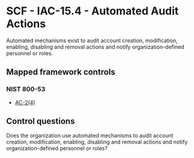 # SCF - IAC-15.4 - Automated Audit Actions
Automated mechanisms exist to audit account creation, modification, enabling, disabling and removal actions and notify organization-defined personnel or roles. 
## Mapped framework controls
### NIST 800-53
- [AC-2(4)](../nist80053/ac-2-4.md)
  
## Control questions
Does the organization use automated mechanisms to audit account creation, modification, enabling, disabling and removal actions and notify organization-defined personnel or roles? 
  